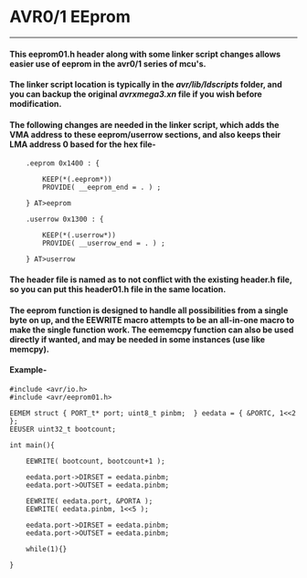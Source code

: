 # AVR0/1 EEprom
----------
#### This eeprom01.h header along with some linker script changes allows easier use of eeprom in the avr0/1 series of mcu's.

#### The linker script location is typically in the _avr/lib/ldscripts_ folder, and you can backup the original _avrxmega3.xn_ file if you wish before modification.

#### The following changes are needed in the linker script, which adds the VMA address to these eeprom/userrow sections, and also keeps their LMA address 0 based for the hex file-
````
    .eeprom 0x1400 : {

        KEEP(*(.eeprom*))
        PROVIDE( __eeprom_end = . ) ;

    } AT>eeprom

    .userrow 0x1300 : {

        KEEP(*(.userrow*))
        PROVIDE( __userrow_end = . ) ;

    } AT>userrow

````

#### The header file is named as to not conflict with the existing header.h file, so you can put this header01.h file in the same location.

#### The eeprom function is designed to handle all possibilities from a single byte on up, and the EEWRITE macro attempts to be an all-in-one macro to make the single function work. The eememcpy function can also be used directly if wanted, and may be needed in some instances (use like memcpy).


#### Example-

````
#include <avr/io.h>
#include <avr/eeprom01.h>

EEMEM struct { PORT_t* port; uint8_t pinbm;  } eedata = { &PORTC, 1<<2 };
EEUSER uint32_t bootcount;

int main(){

    EEWRITE( bootcount, bootcount+1 );
    
    eedata.port->DIRSET = eedata.pinbm;
    eedata.port->OUTSET = eedata.pinbm;

    EEWRITE( eedata.port, &PORTA );
    EEWRITE( eedata.pinbm, 1<<5 );

    eedata.port->DIRSET = eedata.pinbm;
    eedata.port->OUTSET = eedata.pinbm;

    while(1){}

}

````
